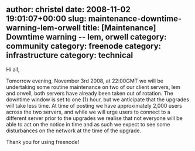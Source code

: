 author: christel
date: 2008-11-02 19:01:07+00:00
slug: maintenance-downtime-warning-lem-orwell
title: [Maintenance] Downtime warning -- lem, orwell
category: community
category: freenode
category: infrastructure
category: technical
---
Hi all,

Tomorrow evening, November 3rd 2008, at 22:00GMT we will be undertaking some routine maintenance on two of our client servers, lem and orwell, both servers have already been taken out of rotation. The downtime window is set to one (1) hour, but we anticipate that the upgrades will take less time. At time of posting we have approximately 2,000 users across the two servers, and while we will urge users to connect to a different server prior to the upgrades we realise that not everyone will be able to act on the notice in time and as such we expect to see some disturbances on the network at the time of the upgrade.

Thank you for using freenode!
